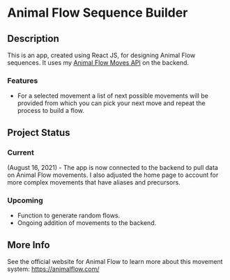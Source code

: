 # Animal Flow Sequence Builder

## Description
This is an app, created using React JS, for designing Animal Flow sequences. It uses my [Animal Flow Moves API](https://github.com/steve-dave8/Animal-Flow-Moves-API) on the backend. 

### Features
* For a selected movement a list of next possible movements will be provided from which you can pick your next move and repeat the process to build a flow. 

## Project Status

### Current
(August 16, 2021) - The app is now connected to the backend to pull data on Animal Flow movements. I also adjusted the home page to account for more complex movements that have aliases and precursors.

### Upcoming
* Function to generate random flows.
* Ongoing addition of movements to the backend.

## More Info
See the official website for Animal Flow to learn more about this movement system: <https://animalflow.com/>

